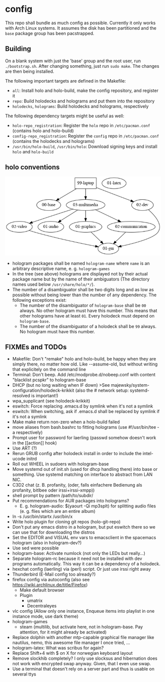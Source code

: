 # config

This repo shall bundle as much config as possible.
Currently it only works with Arch Linux systems.
It assumes the disk has been partitioned and the `base` package group has been pacstrapped.


## Building
On a blank system with just the 'base' group and the root user, run `./bootstrap.sh`.
After changing something, just run `sudo make`. The changes are then being installed.

The following important targets are defined in the Makefile:
- `all`: Install holo and holo-build, make the config repository, and register it
- `repo`: Build holodecks and holograms and put them into the repository
- `holodecks`, `holograms`: Build holodecks and holograms, respectively

The following dependency targets might be useful as well:
- `holo-repo_registration`: Register the `holo` repo in `/etc/pacman.conf` (contains holo and holo-build)
- `config-repo_registration`: Register the `config` repo in `/etc/pacman.conf` (contains the holodecks and holograms)
- `/usr/bin/holo-build`, `/usr/bin/holo`: Download signing keys and install `holo` and `holo-build`


## holo conventions

![hologram dependency tree rendering](./tree.png)

- hologram packages shall be named `hologram-name` where `name` is an arbitrary descriptive name, e. g. `hologram-games`
- In the tree (see above) holograms are displayed not by their actual package name but by the name of their ambiguators (The directory names used below `/usr/share/holo/*/`).
- The number of a disambiguator shall be two digits long and as low as possible without being lower than the number of any dependency. The following exceptions exist:
	- The number of the disambiguator of `hologram-base` shall be `00` always. No other hologram must have this number. This means that other holograms have at least `01`. Every holodeck must depend on `hologram-base`.
	- The number of the disambiguator of a holodeck shall be `99` always. No hologram must have this number.


## FIXMEs and TODOs
- Makefile: Don't "remake" holo and holo-build, be happy when they are simply there, no matter how old. Like --assume-old, but without writing that explicitely on the command line
- Terminal: Don't beep. Add /etc/modprobe.d/nobeep.conf with content "blacklist pcspkr" to hologram-base
- DHCP (but no long waiting when IF down) >See majewsky/system-configuration/holodeck-krikkit (also the # network setup: systemd-resolved is important!)
- wpa_supplicant (see holodeck-krikkit)
- eswitch: Force replacing .emacs.d by symlink when it's not a symlink
- eswitch: When switching, ask if .emacs.d shall be replaced by symlink if it's not a symlink
- Make make return non-zero when a holo-build failed
- move aliases from bash.bashrc to fitting holograms (use #!/usr/bin/tee -a respectively)
- Prompt user for password for laerling (passwd somehow doesn't work in the [[action]] hook)
- Use ART (?)
- Rerun GRUB config after holodeck install in order to include the intel-ucode initrd
- Roll out WHEEL in sudoers with hologram-base
- Move systemd out of init.sh (used for dhcp handling there) into base or something. Use systemd matching on interface to abstract from LAN NIC.
- C3D2 chat (z. B. profanity, (oder, falls einfachere Bedienung als profanity, bitlbee oder irssi+irssi-xmpp))
- shell prompt by pattern <git-repo-name>/path/to/subdir/
- Put recommendations for AUR packages into holograms?
  - E. g. hologram-audio: $(yaourt -Qi mp3splt) for splitting audio files (e. g. flies which are an entire album)
- ln -s /usr/bin/startx /usr/bin/x
- Write holo plugin for cloning git repos (holo-git-repo)
- Don't put any emacs distro in a hologram, but put eswitch there so we can use that for downloading the distros
- Set the EDITOR and VISUAL env vars to emacsclient in the spacemacs hologram (also in hologram-dev?)
- Use sed were possible
- hologram-base: Activate numlock (not only the LEDs but really...)
- Separate hologram-rc because it need not be installed with dev programs automatically. This way it can be a dependency of a holodeck.
- hexchat config (laerling) via (perl) script. Or just use irssi right away
- Thunderbird (E-Mail config too already?)
- firefox config via autoconfig (also see https://wiki.archlinux.de/title/Firefox)
  - Make default browser
  - Plugin
    - umatrix
    - Decentraleyes
- vlc config (Allow only one instance, Enqueue items into playlist in one instance mode, use dark theme)
- hologram-games
  - steam (multilib, but activate here, not in hologram-base. Pay attention, for it might already be activated)
- Replace dolphin with another mtp-capable graphical file manager like nautilus, nemo, this awesome file manager I once tried, ...
- hologram-latex: What was scribus for again?
- Replace Shift+4 with $ on X for norwegian keyboard layout
- Remove slockhib completely? I only use slocksus and hibernation does not work with encrypted swap anyway. Given, that I even use swap.
- Use a terminal that doesn't rely on a server part and thus is usable on several ttys
